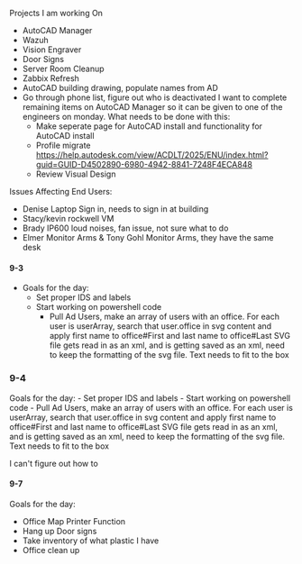 Projects I am working On
- AutoCAD Manager
- Wazuh
- Vision Engraver
- Door Signs
- Server Room Cleanup
- Zabbix Refresh
- AutoCAD building drawing, populate names from AD
- Go through phone list, figure out who is deactivated
I want to complete remaining items on AutoCAD Manager so it can be given to one of the engineers on monday. What needs to be done with this:
	- Make seperate page for AutoCAD install and functionality for AutoCAD install
	- Profile migrate https://help.autodesk.com/view/ACDLT/2025/ENU/index.html?guid=GUID-D4502890-6980-4942-8841-7248F4ECA848
	- Review Visual Design 


Issues Affecting End Users:
- Denise Laptop Sign in, needs to sign in at building
- Stacy/kevin rockwell VM
- Brady IP600 loud noises, fan issue, not sure what to do
- Elmer Monitor Arms & Tony Gohl Monitor Arms, they have the same desk 


#### 9-3
- Goals for the day:
	- Set proper IDS and labels
	- Start working on powershell code
		- Pull Ad Users, make an array of users with an office. 
		For each user is userArray, search that user.office in svg content and apply first name to office#First and last name to office#Last
		SVG file gets read in as an xml, and is getting saved as an xml, need to keep the formatting of the svg file.
		Text needs to fit to the box


### 9-4

Goals for the day:
	- Set proper IDS and labels
	- Start working on powershell code
		- Pull Ad Users, make an array of users with an office. 
		For each user is userArray, search that user.office in svg content and apply first name to office#First and last name to office#Last
		SVG file gets read in as an xml, and is getting saved as an xml, need to keep the formatting of the svg file.
		Text needs to fit to the box

I can't figure out how to 


#### 9-7

Goals for the day:
- Office Map
		Printer Function
- Hang up Door signs 
- Take inventory of what plastic I have
- Office clean up


